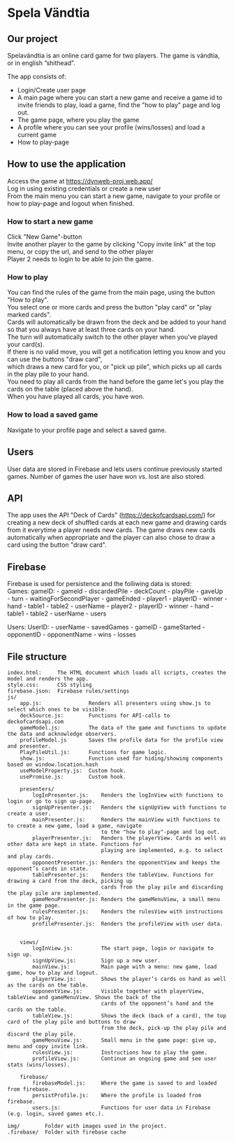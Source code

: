 # Spela Vändtia
## Our project
Spelavändtia is an online card game for two players. The game is vändtia, or in english ”shithead”.

The app consists of:
- Login/Create user page
- A main page where you can start a new game and receive a game id to invite friends to play, load a game, find the "how to play" page and log out.
- The game page, where you play the game
- A profile where you can see your profile (wins/losses) and load a current game
- How to play-page

## How to use the application
Access the game at https://dynweb-proj.web.app/ <br>
Log in using existing credentials or create a new user <br>
From the main menu you can start a new game, navigate to your profile or how to play-page and logout when finished. <br>

### How to start a new game
Click "New Game"-button <br>
Invite another player to the game by clicking "Copy invite link" at the top menu, or copy the url, and send to the other player <br>
Player 2 needs to login to be able to join the game.<br>

### How to play
You can find the rules of the game from the main page, using the button "How to play".<br>
You select one or more cards and press the button "play card" or "play marked cards".<br>
Cards will automatically be drawn from the deck and be added to your hand so that you always have at least three cards on your hand.<br>
The turn will automatically switch to the other player when you've played your card(s).<br>
If there is no valid move, you will get a notification letting you know and you can use the buttons "draw card",<br>
which draws a new card for you, or "pick up pile", which picks up all cards in the play pile to your hand.<br>
You need to play all cards from the hand before the game let's you play the cards on the table (placed above the hand). <br>
When you have played all cards, you have won. <br>

### How to load a saved game
Navigate to your profile page and select a saved game.

## Users
User data are stored in Firebase and lets users continue previously started games. Number of games the user have won vs. lost are also stored.

## API
The app uses the API "Deck of Cards" (https://deckofcardsapi.com/) for creating a new deck of shuffled cards at each new game and drawing cards from it everytime a player needs new cards. The game draws new cards automatically when appropriate and the player can also chose to draw a card using the button "draw card".

## Firebase
Firebase is used for persistence and the folliwing data is stored: <br>
Games:
  gameID:
    - gameId
    - discardedPile
    - deckCount
    - playPile
    - gaveUp
    - turn
    - waitingForSecondPlayer
    - gameEnded
    - player1
        - playerID
        - winner
        - hand
        - table1
        - table2
        - userName
    - player2
        - playerID
        - winner
        - hand
        - table1
        - table2
        - userName
    - users

Users:
  UserID:
    - userName
    - savedGames
        - gameID
        - gameStarted
        - opponentID
        - opponentName
    - wins
    - losses

## File structure
```
index.html:     The HTML document which loads all scripts, creates the model and renders the app.
style.css:      CSS styling
firebase.json:  Firebase rules/settings
js/
    app.js:               Renders all presenters using show.js to select which ones to be visible.
    deckSource.js:        Functions for API-calls to deckofcardsapi.com
    gameModel.js:         The data of the game and functions to update the data and acknowledge observers.
    profileModel.js       Saves the profile data for the profile view and presenter.
    PlayPileUtil.js:      Functions for game logic.
    show.js:              Function used for hiding/showing components based on window.location.hash
    useModelProperty.js:  Custom hook.
    usePromise.js:        Custom hook.

    presenters/
        logInPresenter.js:    Renders the logInView with functions to login or go to sign up-page.
        signUpPresenter.js:   Renders the signUpView with functions to create a user.
        mainPresenter.js:     Renders the mainView with functions to to create a new game, load a game, navigate
                              to the "how to play"-page and log out.
        playerPresenter.js:   Renders the playerView. Cards as well as other data are kept in state. Functions for
                              playing are implemented, e.g. to select and play cards.
        opponentPresenter.js: Renders the opponentView and keeps the opponent’s cards in state.
        tablePresenter.js:    Renders the tableView. Functions for drawing a card from the deck, picking up
                              cards from the play pile and discarding the play pile are implemented.
        gameMenuPresenter.js: Renders the gameMenuView, a small menu in the game page.
        rulesPresenter.js:    Renders the rulesView with instructions of how to play.
        profilePresenter.js:  Renders the profileView with user data.


    views/
        logInView.js:         The start page, login or navigate to sign up.
        signUpView.js:        Sign up a new user.
        mainView.js:          Main page with a menu: new game, load game, how to play and logout.
        playerView.js:        Shows the player’s cards on hand as well as the cards on the table.
        opponentView.js:      Visible together with playerView, tableView and gameMenuView. Shows the back of the
                              cards of the opponent’s hand and the cards on the table.
        tableView.js:         Shows the deck (back of a card), the top card of the play pile and buttons to draw
                              from the deck, pick-up the play pile and discard the play pile.
        gameMenuView.js:      Small menu in the game page: give up, menu and copy invite link.
        rulesView.js:         Instructions how to play the game.
        profileView.js:       Continue an ongoing game and see user stats (wins/losses).

    firebase/
        firebaseModel.js:     Where the game is saved to and loaded from firebase.
        persistProfile.js:    Where the profile is loaded from firebase.
        users.js:             Functions for user data in Firebase (e.g. login, saved games etc.).

img/        Folder with images used in the project.
.firebase/  Folder with firebase cache
```

